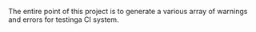 The entire point of this project is to generate a various array of warnings and errors for testinga CI system.
